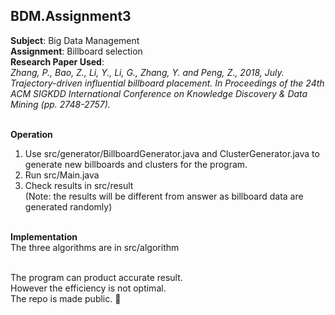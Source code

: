 ## BDM.Assignment3

**Subject**: Big Data Management<br>
**Assignment**: Billboard selection<br>
**Research Paper Used**:<br>
*Zhang, P., Bao, Z., Li, Y., Li, G., Zhang, Y. and Peng, Z., 2018, July. Trajectory-driven influential billboard placement. In Proceedings of the 24th ACM SIGKDD International Conference on Knowledge Discovery & Data Mining (pp. 2748-2757).*<br><br>

**Operation**
1. Use src/generator/BillboardGenerator.java and ClusterGenerator.java to generate new billboards and clusters for the program.
2. Run src/Main.java
3. Check results in src/result  
(Note: the results will be different from answer as billboard data are generated randomly)<br><br>

**Implementation**  
The three algorithms are in src/algorithm<br><br>

The program can product accurate result.<br>
However the efficiency is not optimal.<br>
The repo is made public. :partying_face:
